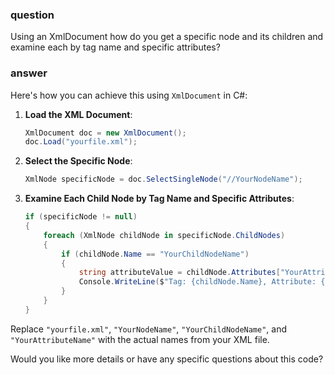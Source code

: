 ### question

Using an XmlDocument how do you get a specific node and its children and examine each by tag name and specific attributes?

### answer

Here's how you can achieve this using `XmlDocument` in C#:

1. **Load the XML Document**:

   ```csharp
   XmlDocument doc = new XmlDocument();
   doc.Load("yourfile.xml");
   ```

2. **Select the Specific Node**:

   ```csharp
   XmlNode specificNode = doc.SelectSingleNode("//YourNodeName");
   ```

3. **Examine Each Child Node by Tag Name and Specific Attributes**:
   ```csharp
   if (specificNode != null)
   {
       foreach (XmlNode childNode in specificNode.ChildNodes)
       {
           if (childNode.Name == "YourChildNodeName")
           {
               string attributeValue = childNode.Attributes["YourAttributeName"]?.Value;
               Console.WriteLine($"Tag: {childNode.Name}, Attribute: {attributeValue}");
           }
       }
   }
   ```

Replace `"yourfile.xml"`, `"YourNodeName"`, `"YourChildNodeName"`, and `"YourAttributeName"` with the actual names from your XML file.

Would you like more details or have any specific questions about this code?
